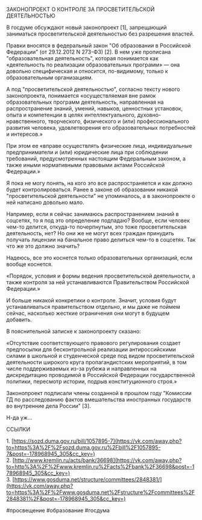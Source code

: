 ЗАКОНОПРОЕКТ О КОНТРОЛЕ ЗА ПРОСВЕТИТЕЛЬСКОЙ ДЕЯТЕЛЬНОСТЬЮ  
  
В госдуме обсуждают новый законопроект \[1\], запрещающий заниматься просветительской деятельностью без разрешения властей.  
  
Правки вносятся в федеральный закон "Об образовании в Российской Федерации" (от 29.12.2012 N 273-ФЗ) \[2\]. В нем уже прописана "образовательная деятельность", которая понимается как «деятельность по реализации образовательных программ» — она довольно специфическая и относится, по-видимому, только к образовательным организациям.  
  
А под "просветительской деятельностью", согласно тексту нового законопроекта, понимается «осуществляемая вне рамок образовательных программ деятельность, направленная на распространение знаний, умений, навыков, ценностных установок, опыта и компетенции в целях интеллектуального, духовно-нравственного, творческого, физического и (или) профессионального развития человека, удовлетворения его образовательных потребностей и интересов.»  
  
При этом ее «вправе осуществлять физические лица, индивидуальные предприниматели и (или) юридические лица при соблюдении требований, предусмотренных настоящим Федеральным законом, а также иными нормативными правовыми актами Российской Федерации.»  
  
Я пока не могу понять, на кого это все распространяется и как должно будет контролироваться. Ранее в законе об образовании никакой "просветительской деятельности" не упоминалось, а в законопроекте о ней написано довольно мало.  
  
Например, если я сейчас занимаюсь распространением знаний в соцсетях, то я под это определение подпадаю? Вообще, если человек чем-то делится, откуда-то почерпнутым, это тоже просветительская деятельность, нет? Но они же не могут всех граждан принудить получать лицензии на банальное право делиться чем-то в соцсетях. Так что же это должно значить?  
  
Надеюсь, все это коснется только образовательных организаций, если вообще коснется.  
  
«Порядок, условия и формы ведения просветительской деятельности, а также контроля за ней устанавливаются Правительством Российской Федерации.»  
  
И больше никакой конкретики о контроле. Значит, условия будут устанавливаться правительством отдельно, и мы даже не поймем сейчас, насколько жесткие ограничения они могут в будущем добавить.  
  
В пояснительной записке к законопроекту сказано:  
  
«Отсутствие соответствующего правового регулирования создает предпосылки для бесконтрольной реализации антироссийскими силами в школьной и студенческой среде под видом просветительской деятельности широкого круга пропагандистских мероприятий, в том числе поддерживаемых из-за рубежа и направленных на дискредитацию проводимой в Российской Федерации государственной политики, пересмотр истории, подрыв конституционного строя.»  
  
Законопроект подписали члены созданной в прошлом году "Комиссии ГД по расследованию фактов вмешательства иностранных государств во внутренние дела России" \[3\].  
  
Н-да уж...  
  
ССЫЛКИ  
  
1\. [https://sozd.duma.gov.ru/bill/1057895-7](https://vk.com/away.php?to=https%3A%2F%2Fsozd.duma.gov.ru%2Fbill%2F1057895-7&post=-178968945_305&cc_key=)  
2\. [http://www.kremlin.ru/acts/bank/36698](https://vk.com/away.php?to=http%3A%2F%2Fwww.kremlin.ru%2Facts%2Fbank%2F36698&post=-178968945_305&cc_key=)  
3\. [https://www.gosduma.net/structure/committees/2848381/](https://vk.com/away.php?to=https%3A%2F%2Fwww.gosduma.net%2Fstructure%2Fcommittees%2F2848381%2F&post=-178968945_305&cc_key=)  
  
\#просвещение \#образование \#госдума